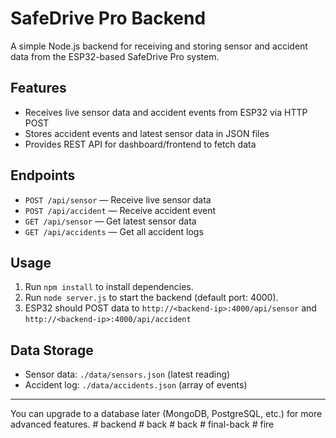 # SafeDrive Pro Backend

A simple Node.js backend for receiving and storing sensor and accident data from the ESP32-based SafeDrive Pro system.

## Features
- Receives live sensor data and accident events from ESP32 via HTTP POST
- Stores accident events and latest sensor data in JSON files
- Provides REST API for dashboard/frontend to fetch data

## Endpoints
- `POST /api/sensor` — Receive live sensor data
- `POST /api/accident` — Receive accident event
- `GET /api/sensor` — Get latest sensor data
- `GET /api/accidents` — Get all accident logs

## Usage
1. Run `npm install` to install dependencies.
2. Run `node server.js` to start the backend (default port: 4000).
3. ESP32 should POST data to `http://<backend-ip>:4000/api/sensor` and `http://<backend-ip>:4000/api/accident`

## Data Storage
- Sensor data: `./data/sensors.json` (latest reading)
- Accident log: `./data/accidents.json` (array of events)

---

You can upgrade to a database later (MongoDB, PostgreSQL, etc.) for more advanced features.
#   b a c k e n d  
 #   b a c k  
 #   b a c k  
 #   f i n a l - b a c k  
 #   f i r e  
 